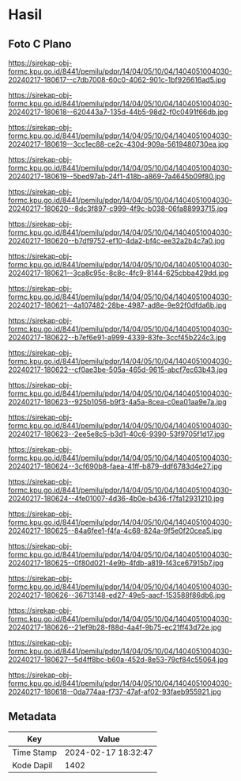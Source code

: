 # Hasil

## Foto C Plano

https://sirekap-obj-formc.kpu.go.id/8441/pemilu/pdpr/14/04/05/10/04/1404051004030-20240217-180617--c7db7008-60c0-4062-901c-1bf926616ad5.jpg

https://sirekap-obj-formc.kpu.go.id/8441/pemilu/pdpr/14/04/05/10/04/1404051004030-20240217-180618--620443a7-135d-44b5-98d2-f0c0491f66db.jpg

https://sirekap-obj-formc.kpu.go.id/8441/pemilu/pdpr/14/04/05/10/04/1404051004030-20240217-180619--3cc1ec88-ce2c-430d-909a-5619480730ea.jpg

https://sirekap-obj-formc.kpu.go.id/8441/pemilu/pdpr/14/04/05/10/04/1404051004030-20240217-180619--5bed97ab-24f1-418b-a869-7a4645b09f80.jpg

https://sirekap-obj-formc.kpu.go.id/8441/pemilu/pdpr/14/04/05/10/04/1404051004030-20240217-180620--8dc3f897-c999-4f9c-b038-06fa88993715.jpg

https://sirekap-obj-formc.kpu.go.id/8441/pemilu/pdpr/14/04/05/10/04/1404051004030-20240217-180620--b7df9752-ef10-4da2-bf4c-ee32a2b4c7a0.jpg

https://sirekap-obj-formc.kpu.go.id/8441/pemilu/pdpr/14/04/05/10/04/1404051004030-20240217-180621--3ca8c95c-8c8c-4fc9-8144-625cbba429dd.jpg

https://sirekap-obj-formc.kpu.go.id/8441/pemilu/pdpr/14/04/05/10/04/1404051004030-20240217-180621--4a107482-28be-4987-ad8e-9e92f0dfda6b.jpg

https://sirekap-obj-formc.kpu.go.id/8441/pemilu/pdpr/14/04/05/10/04/1404051004030-20240217-180622--b7ef6e91-a999-4339-83fe-3ccf45b224c3.jpg

https://sirekap-obj-formc.kpu.go.id/8441/pemilu/pdpr/14/04/05/10/04/1404051004030-20240217-180622--cf0ae3be-505a-465d-9615-abcf7ec63b43.jpg

https://sirekap-obj-formc.kpu.go.id/8441/pemilu/pdpr/14/04/05/10/04/1404051004030-20240217-180623--925b1056-b9f3-4a5a-8cea-c0ea01aa9e7a.jpg

https://sirekap-obj-formc.kpu.go.id/8441/pemilu/pdpr/14/04/05/10/04/1404051004030-20240217-180623--2ee5e8c5-b3d1-40c6-9390-53f9705f1d17.jpg

https://sirekap-obj-formc.kpu.go.id/8441/pemilu/pdpr/14/04/05/10/04/1404051004030-20240217-180624--3cf690b8-faea-41ff-b879-ddf6783d4e27.jpg

https://sirekap-obj-formc.kpu.go.id/8441/pemilu/pdpr/14/04/05/10/04/1404051004030-20240217-180624--4fe01007-4d36-4b0e-b436-f7fa12931210.jpg

https://sirekap-obj-formc.kpu.go.id/8441/pemilu/pdpr/14/04/05/10/04/1404051004030-20240217-180625--84a6fee1-f4fa-4c68-824a-9f5e0f20cea5.jpg

https://sirekap-obj-formc.kpu.go.id/8441/pemilu/pdpr/14/04/05/10/04/1404051004030-20240217-180625--0f80d021-4e9b-4fdb-a819-f43ce67915b7.jpg

https://sirekap-obj-formc.kpu.go.id/8441/pemilu/pdpr/14/04/05/10/04/1404051004030-20240217-180626--36713148-ed27-49e5-aacf-153588f86db6.jpg

https://sirekap-obj-formc.kpu.go.id/8441/pemilu/pdpr/14/04/05/10/04/1404051004030-20240217-180626--21ef9b28-f88d-4a4f-9b75-ec21ff43d72e.jpg

https://sirekap-obj-formc.kpu.go.id/8441/pemilu/pdpr/14/04/05/10/04/1404051004030-20240217-180627--5d4ff8bc-b60a-452d-8e53-79cf84c55064.jpg

https://sirekap-obj-formc.kpu.go.id/8441/pemilu/pdpr/14/04/05/10/04/1404051004030-20240217-180618--0da774aa-f737-47af-af02-93faeb955921.jpg


## Metadata

| Key        | Value               |
| ---------- | ------------------- |
| Time Stamp | 2024-02-17 18:32:47 |
| Kode Dapil | 1402                |



